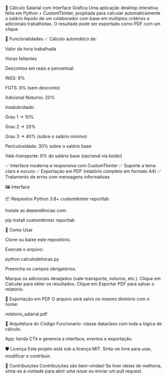 💼 Cálculo Salarial com Interface Gráfica
Uma aplicação desktop interativa feita em Python + CustomTkinter, projetada para calcular automaticamente o salário líquido de um colaborador com base em múltiplos critérios e adicionais trabalhistas.
O resultado pode ser exportado como PDF com um clique.

📌 Funcionalidades
✅ Cálculo automático de:

Valor da hora trabalhada

Horas faltantes

Descontos em reais e percentual

INSS: 8%

FGTS: 8% (sem desconto)

Adicional Noturno: 20%

Insalubridade:

Grau 1 → 10%

Grau 2 → 20%

Grau 3 → 40% (sobre o salário mínimo)

Periculosidade: 30% sobre o salário base

Vale-transporte: 6% do salário base (opcional via botão)

✅ Interface moderna e responsiva com CustomTkinter
✅ Suporte a tema claro e escuro
✅ Exportação em PDF (relatório completo em formato A4)
✅ Tratamento de erros com mensagens informativas

🖼️ Interface


📦 Requisitos
Python 3.8+
customtkinter
reportlab

Instale as dependências com:

pip install customtkinter reportlab

🚀 Como Usar

Clone ou baixe este repositório.

Execute o arquivo:

python calculodehoras.py


Preencha os campos obrigatórios.

Marque os adicionais desejados (vale-transporte, noturno, etc.).
Clique em Calcular para obter os resultados.
Clique em Exportar PDF para salvar o relatório.

📄 Exportação em PDF
O arquivo será salvo no mesmo diretório com o nome:

relatorio_salarial.pdf


🔧 Arquitetura do Código
Funcionario: classe dataclass com toda a lógica de cálculo.

App: herda CTk e gerencia a interface, eventos e exportação.

🛡️ Licença
Este projeto está sob a licença MIT.
Sinta-se livre para usar, modificar e contribuir.

🤝 Contribuições
Contribuições são bem-vindas!
Se tiver ideias de melhoria, sinta-se à vontade para abrir uma issue ou enviar um pull request.
